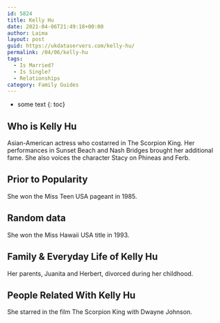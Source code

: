```yaml
---
id: 5824
title: Kelly Hu
date: 2021-04-06T21:49:18+00:00
author: Laima
layout: post
guid: https://ukdataservers.com/kelly-hu/
permalink: /04/06/kelly-hu
tags:
  - Is Married?
  - Is Single?
  - Relationships
category: Family Guides
---
```


* some text
{: toc}


## Who is Kelly Hu
                  
                  
                  
Asian-American actress who costarred in The Scorpion King. Her performances in Sunset Beach and Nash Bridges brought her additional fame. She also voices the character Stacy on Phineas and Ferb.
                  
              
            
              
            
                
                
                
## Prior to Popularity
                  
                  
                  
She won the Miss Teen USA pageant in 1985.
                  
              
            
              
            
                
                
                
## Random data
                  
                  
                  
She won the Miss Hawaii USA title in 1993.
                  
              
            
              
            
                
                
                
## Family & Everyday Life of Kelly Hu
                  
                  
                  
Her parents, Juanita and Herbert, divorced during her childhood.
                  
              
            
              
            
                
                
                
## People Related With Kelly Hu
                  
                  
                  
She starred in the film The Scorpion King with Dwayne Johnson.
                  
              
            
              
            
                
              
            
              
              
            
            
              
            
          
          
          
